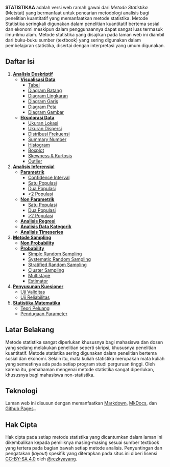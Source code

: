 **STATISTIKAA** adalah versi web ramah gawai dari *Metode Statistika* (Metstat) yang bermanfaat untuk pencarian metodologi analisis bagi penelitian kuantitatif yang memanfaatkan metode statistika. Metode Statistika seringkali digunakan dalam penelitian kuantitatif bertema sosial dan ekonomi meskipun dalam penggunaannya dapat sangat luas termasuk ilmu-ilmu alam. Metode statistika yang disajikan pada laman web ini diambil dari buku-buku sumber (textbook) yang sering digunakan dalam pembelajaran statistika, disertai dengan interpretasi yang umum digunakan.

## Daftar Isi

1. **[Analisis Deskriptif](deskriptif/index.md)**
	- **[Visualisasi Data](deskriptif/visualisasi/index.md)**
		- [Tabel](deskriptif/visualisasi/tabel.md)
		- [Diagram Batang](deskriptif/visualisasi/barchart.md)
		- [Diagram Lingkaran](deskriptif/visualisasi/piechart.md)
		- [Diagram Garis](deskriptif/visualisasi/linechart.md)
		- [Diagram Peta](deskriptif/visualisasi/mapchart.md)
		- [Diagram Gambar](deskriptif/visualisasi/pictogram.md)
	- **[Eksplorasi Data](deskriptif/eksplorasi/index.md)**
		- [Ukuran Lokasi](deskriptif/eksplorasi/lokasi.md)
		- [Ukuran Dispersi](deskriptif/eksplorasi/dispersi.md)
		- [Distribusi Frekuensi](deskriptif/eksplorasi/distribusi-frekuensi.md)
		- [Summary Number](deskriptif/eksplorasi/summary.md)
		- [Histogram](deskriptif/eksplorasi/histogram.md)
		- [Boxplot](deskriptif/eksplorasi/boxplot.md)
		- [Skewness & Kurtosis](deskriptif/eksplorasi/skewness-kurtosis.md)
		- [Outlier](deskriptif/eksplorasi/outlier.md)
2. **[Analisis Inferensial](inferensial/index.md)**
	- **[Parametrik](inferensial/parametrik/index.md)**
		- [Confidence Interval](inferensial/parametrik/ci.md)
		- [Satu Populasi](inferensial/parametrik/satu-populasi.md)
		- [Dua Populasi](inferensial/parametrik/dua-populasi.md)
		- [>2 Populasi](inferensial/parametrik/k-populasi.md)
	- **[Non Parametrik](inferensial/non-parametrik/index.md)**
		- [Satu Populasi](inferensial/non-parametrik/satu-populasi.md)
		- [Dua Populasi](inferensial/non-parametrik/dua-populasi.md)
		- [>2 Populasi](inferensial/non-parametrik/k-populasi.md)
	- **[Analisis Regresi](inferensial/anareg/index.md)**
	- **[Analisis Data Kategorik](inferensial/kategorik/index.md)**
	- **[Analisis Timeseries](inferensial/timeseries/index.md)**
3. **[Metode Sampling](sampling/index.md)**
	- **[Non Probability](sampling/non-probability.md)**
	- **[Probability](sampling/probability/index.md)**
		- [Simple Random Sampling](sampling/probability/simple.md)
		- [Systematic Random Sampling](sampling/probability/sistematik.md)
		- [Stratified Random Sampling](sampling/probability/stratified.md)
		- [Cluster Sampling](sampling/probability/cluster.md)
		- [Multistage](sampling/probability/multistage.md)
		- [Estimator](sampling/probability/multistage.md)
4. **[Penyusunan Kuesioner](kuesioner/index.md)**
	- [Uji Validitas](kuesioner/validitas.md)
	- [Uji Reliabilitas](kuesioner/reliabilitas.md)
5. **[Statistika Matematika](statmat/index.md)**
	- [Teori Peluang](statmat/peluang/index.md)
	- [Pendugaan Parameter](statmat/est-parameter/index.md)


## Latar Belakang

Metode statistika sangat diperlukan khususnya bagi mahasiswa dan dosen yang sedang melakukan penelitian seperti skripsi, khususnya penelitian kuantitatif. Metode statistika sering digunakan dalam penelitian bertema sosial dan ekonomi. Selain itu, mata kuliah statistika merupakan mata kuliah yang semestinya ada pada setiap program studi perguruan tinggi. Oleh karena itu, pemahaman mengenai metode statistika sangat diperlukan, khususnya bagi mahasiswa non-statistika.

## Teknologi

Laman web ini disusun dengan memanfaatkan <a href="http://daringfireball.net/projects/markdown/">Markdown</a>, <a href="http://www.mkdocs.org/">MkDocs</a>, dan <a href="https://pages.github.com/">Github Pages</a>..

## Hak Cipta

Hak cipta pada setiap metode statistika yang dicantumkan dalam laman ini dikembalikan kepada pemiliknya masing-masing sesuai sumber textbook yang tertera pada bagian bawah setiap metode analisis. Penyuntingan dan pengatakan (<em>layout</em>) spesifik yang diterapkan pada situs ini diberi lisensi <a href="https://creativecommons.org/licenses/by-sa/4.0/deed.id">CC-BY-SA 4.0</a> oleh <a href="https://instagram.com/rezkyyayang">@rezkyayang</a>.
